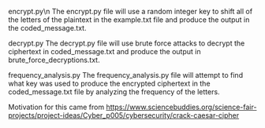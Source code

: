 encrypt.py\n
The encrypt.py file will use a random integer key to shift all of the letters of the plaintext in the example.txt file and produce the output in the coded_message.txt.

decrypt.py
The decrypt.py file will use brute force attacks to decrypt the ciphertext in coded_message.txt and produce the output in brute_force_decryptions.txt.

frequency_analysis.py
The frequency_analysis.py file will attempt to find what key was used to produce the encrypted ciphertext in the coded_message.txt file by analyzing the frequency of the letters.

Motivation for this came from https://www.sciencebuddies.org/science-fair-projects/project-ideas/Cyber_p005/cybersecurity/crack-caesar-cipher
